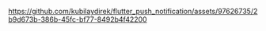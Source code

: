 

https://github.com/kubilaydirek/flutter_push_notification/assets/97626735/2b9d673b-386b-45fc-bf77-8492b4f42200

